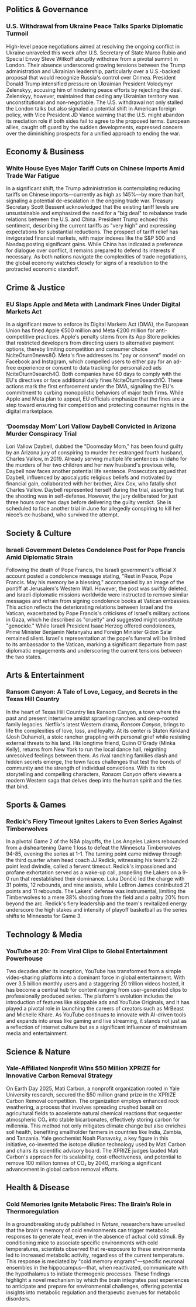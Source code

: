## Politics & Governance

### U.S. Withdrawal from Ukraine Peace Talks Sparks Diplomatic Turmoil

High-level peace negotiations aimed at resolving the ongoing conflict in Ukraine unraveled this week after U.S. Secretary of State Marco Rubio and Special Envoy Steve Witkoff abruptly withdrew from a pivotal summit in London. Their absence underscored growing tensions between the Trump administration and Ukrainian leadership, particularly over a U.S.-backed proposal that would recognize Russia's control over Crimea. President Donald Trump intensified pressure on Ukrainian President Volodymyr Zelenskyy, accusing him of hindering peace efforts by rejecting the deal. Zelenskyy, however, maintained that ceding any Ukrainian territory was unconstitutional and non-negotiable. The U.S. withdrawal not only stalled the London talks but also signaled a potential shift in American foreign policy, with Vice President JD Vance warning that the U.S. might abandon its mediation role if both sides fail to agree to the proposed terms. European allies, caught off guard by the sudden developments, expressed concern over the diminishing prospects for a unified approach to ending the war.

## Economy & Business

### White House Eyes Major Tariff Cuts on Chinese Imports Amid Trade War Fatigue

In a significant shift, the Trump administration is contemplating reducing tariffs on Chinese imports—currently as high as 145%—by more than half, signaling a potential de-escalation in the ongoing trade war. Treasury Secretary Scott Bessent acknowledged that the existing tariff levels are unsustainable and emphasized the need for a "big deal" to rebalance trade relations between the U.S. and China. President Trump echoed this sentiment, describing the current tariffs as "very high" and expressing expectations for substantial reductions. The prospect of tariff relief has invigorated financial markets, with major indexes like the S&P 500 and Nasdaq posting significant gains. While China has indicated a preference for dialogue over conflict, it remains prepared to defend its interests if necessary. As both nations navigate the complexities of trade negotiations, the global economy watches closely for signs of a resolution to the protracted economic standoff.

## Crime & Justice

### EU Slaps Apple and Meta with Landmark Fines Under Digital Markets Act

In a significant move to enforce its Digital Markets Act (DMA), the European Union has fined Apple €500 million and Meta €200 million for anti-competitive practices. Apple's penalty stems from its App Store policies that restricted developers from directing users to alternative payment options, thereby limiting competition and consumer choice citeturn0news8. Meta's fine addresses its "pay or consent" model on Facebook and Instagram, which compelled users to either pay for an ad-free experience or consent to data tracking for personalized ads citeturn0search4. Both companies have 60 days to comply with the EU's directives or face additional daily fines citeturn0search1. These actions mark the first enforcement under the DMA, signaling the EU's commitment to curbing monopolistic behaviors of major tech firms. While Apple and Meta plan to appeal, EU officials emphasize that the fines are a step toward ensuring fair competition and protecting consumer rights in the digital marketplace.

### ‘Doomsday Mom’ Lori Vallow Daybell Convicted in Arizona Murder Conspiracy Trial

Lori Vallow Daybell, dubbed the "Doomsday Mom," has been found guilty by an Arizona jury of conspiring to murder her estranged fourth husband, Charles Vallow, in 2019. Already serving multiple life sentences in Idaho for the murders of her two children and her new husband's previous wife, Daybell now faces another potential life sentence. Prosecutors argued that Daybell, influenced by apocalyptic religious beliefs and motivated by financial gain, collaborated with her brother, Alex Cox, who fatally shot Charles Vallow. Daybell represented herself during the trial, asserting that the shooting was in self-defense. However, the jury deliberated for just three hours over two days before delivering the guilty verdict. She is scheduled to face another trial in June for allegedly conspiring to kill her niece’s ex-husband, who survived the attempt.

## Society & Culture

### Israeli Government Deletes Condolence Post for Pope Francis Amid Diplomatic Strain

Following the death of Pope Francis, the Israeli government's official X account posted a condolence message stating, "Rest in Peace, Pope Francis. May his memory be a blessing," accompanied by an image of the pontiff at Jerusalem's Western Wall. However, the post was swiftly deleted, and Israeli diplomatic missions worldwide were instructed to remove similar messages and refrain from signing condolence books at Vatican embassies. This action reflects the deteriorating relations between Israel and the Vatican, exacerbated by Pope Francis's criticisms of Israel's military actions in Gaza, which he described as "cruelty" and suggested might constitute "genocide." While Israeli President Isaac Herzog offered condolences, Prime Minister Benjamin Netanyahu and Foreign Minister Gidon Sa’ar remained silent. Israel's representation at the pope's funeral will be limited to its ambassador to the Vatican, marking a significant departure from past diplomatic engagements and underscoring the current tensions between the two states.

## Arts & Entertainment

### Ransom Canyon: A Tale of Love, Legacy, and Secrets in the Texas Hill Country

In the heart of Texas Hill Country lies Ransom Canyon, a town where the past and present intertwine amidst sprawling ranches and deep-rooted family legacies. Netflix's latest Western drama, *Ransom Canyon*, brings to life the complexities of love, loss, and loyalty. At its center is Staten Kirkland (Josh Duhamel), a stoic rancher grappling with personal grief while resisting external threats to his land. His longtime friend, Quinn O'Grady (Minka Kelly), returns from New York to run the local dance hall, reigniting unresolved feelings between them. As rival ranching families clash and hidden secrets emerge, the town faces challenges that test the bonds of community and the strength of individual convictions. With its rich storytelling and compelling characters, *Ransom Canyon* offers viewers a modern Western saga that delves deep into the human spirit and the ties that bind.

## Sports & Games

### Redick's Fiery Timeout Ignites Lakers to Even Series Against Timberwolves

In a pivotal Game 2 of the NBA playoffs, the Los Angeles Lakers rebounded from a disheartening Game 1 loss to defeat the Minnesota Timberwolves 94-85, evening the series at 1-1. The turning point came midway through the third quarter when head coach JJ Redick, witnessing his team's 22-point lead dwindle, called a fervent timeout. Redick's impassioned and profane exhortation served as a wake-up call, propelling the Lakers on a 9-0 run that reestablished their dominance. Luka Dončić led the charge with 31 points, 12 rebounds, and nine assists, while LeBron James contributed 21 points and 11 rebounds. The Lakers' defense was instrumental, limiting the Timberwolves to a mere 38% shooting from the field and a paltry 20% from beyond the arc. Redick's fiery leadership and the team's revitalized energy underscore the high stakes and intensity of playoff basketball as the series shifts to Minnesota for Game 3.

## Technology & Media

### YouTube at 20: From Viral Clips to Global Entertainment Powerhouse

Two decades after its inception, YouTube has transformed from a simple video-sharing platform into a dominant force in global entertainment. With over 3.5 billion monthly users and a staggering 20 trillion videos hosted, it has become a central hub for content ranging from user-generated clips to professionally produced series. The platform's evolution includes the introduction of features like skippable ads and YouTube Originals, and it has played a pivotal role in launching the careers of creators such as MrBeast and Michelle Khare. As YouTube continues to innovate with AI-driven tools and expands into areas like gaming and live streaming, it stands not just as a reflection of internet culture but as a significant influencer of mainstream media and entertainment.

## Science & Nature

### Yale-Affiliated Nonprofit Wins $50 Million XPRIZE for Innovative Carbon Removal Strategy

On Earth Day 2025, Mati Carbon, a nonprofit organization rooted in Yale University research, secured the $50 million grand prize in the XPRIZE Carbon Removal competition. The organization employs enhanced rock weathering, a process that involves spreading crushed basalt on agricultural fields to accelerate natural chemical reactions that sequester atmospheric CO₂ into stable bicarbonates, effectively storing carbon for millennia. This method not only mitigates climate change but also enriches soil health, benefiting smallholder farmers in countries like India, Zambia, and Tanzania. Yale geochemist Noah Planavsky, a key figure in this initiative, co-invented the isotope dilution technology used by Mati Carbon and chairs its scientific advisory board. The XPRIZE judges lauded Mati Carbon's approach for its scalability, cost-effectiveness, and potential to remove 100 million tonnes of CO₂ by 2040, marking a significant advancement in global carbon removal efforts.

## Health & Disease

### Cold Memories Ignite Metabolic Fires: The Brain’s Role in Thermoregulation

In a groundbreaking study published in *Nature*, researchers have unveiled that the brain's memory of cold environments can trigger metabolic responses to generate heat, even in the absence of actual cold stimuli. By conditioning mice to associate specific environments with cold temperatures, scientists observed that re-exposure to these environments led to increased metabolic activity, regardless of the current temperature. This response is mediated by "cold memory engrams"—specific neuronal ensembles in the hippocampus—that, when reactivated, communicate with the hypothalamus to initiate thermogenic processes. These findings highlight a novel mechanism by which the brain integrates past experiences to anticipate and prepare for environmental challenges, offering potential insights into metabolic regulation and therapeutic avenues for metabolic disorders.
